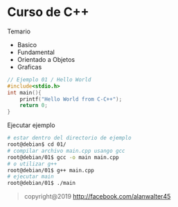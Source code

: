 # Curso de C++

Temario
* Basico
* Fundamental
* Orientado a Objetos
* Graficas


```c++
// Ejemplo 01 / Hello World
#include<stdio.h>
int main(){
    printf("Hello World from C-C++");
    return 0;
}
```

Ejecutar ejemplo

```sh
# estar dentro del directorio de ejemplo 
root@debian$ cd 01/
# compilar archivo main.cpp usango gcc
root@debian/01$ gcc -o main main.cpp
# o utilizar g++
root@debian/01$ g++ main.cpp
# ejecutar main
root@debian/01$ ./main
```

> copyright@2019 http://facebook.com/alanwalter45